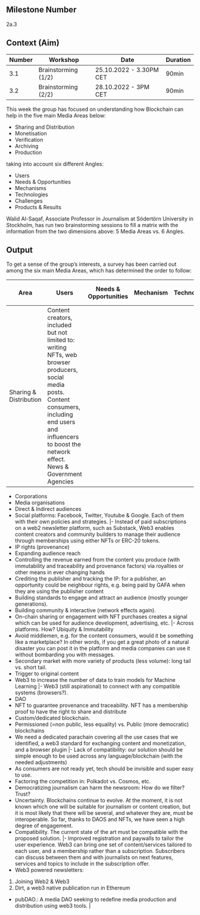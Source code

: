 ## Milestone Number
2a.3

## Context (Aim) 

| Number        | Workshop      | Date         | Duration     |
| ------------- | ------------- |------------- |------------- |
| 3.1 | Brainstorming (1/2)  |25.10.2022 - 3.30PM CET|90min|
| 3.2 | Brainstorming (2/2) |28.10.2022 - 3PM CET|90min|

This week the group has focused on understanding how Blockchain can help in the five main Media Areas below:

- Sharing and Distribution
- Monetisation
- Verification
- Archiving
- Production

taking into account six different Angles:

- Users
- Needs & Opportunities
- Mechanisms
- Technologies
- Challenges
- Products & Results
 
Walid Al-Saqaf, Associate Professor in Journalism at Södertörn University in Stockholm, has run two brainstorming sessions to fill a matrix with the information from the two dimensions above: 5 Media Areas vs. 6 Angles.

## Output

To get a sense of the group’s interests, a survey has been carried out among the six main Media Areas, which has determined the order to follow:

| Area        | Users      | Needs & Opportunities         | Mechanism     |Technologies     |Challenges     |Products & Results     |
| ----------- | ---------- |------------------------------ |-------------- |-----------------|---------------|-----------------------|
| Sharing & Distribution | Content creators, included but not limited to: writing NFTs, web browser producers, social media posts.<br> Content consumers, including end users and influencers to boost the network effect.<br> News & Government Agencies
- Corporations
- Media organisations
- Direct & Indirect audiences
- Social platforms: Facebook, Twitter, Youtube & Google. Each of them with their own policies and strategies.
|- Instead of paid subscriptions on a web2 newsletter platform, such as Substack, Web3 enables content creators and community builders to manage their audience through memberships using either NFTs or ERC-20 tokens.
- IP rights (provenance)
- Expanding audience reach
- Controlling the revenue earned from the content you produce (with immutability and traceability and provenance factors) via royalties or other means in ever changing hands
- Crediting  the publisher and tracking the IP: for a  publisher, an opportunity could be neighbour rights, e.g. being paid by GAFA when they are using the publisher content
- Building standards to engage and attract an audience (mostly younger generations). 
- Building community & interactive (network effects again).
- On-chain sharing or engagement with NFT purchases creates a signal which can be used for audience development, advertising, etc.
|- Across platforms. How? Ubiquity & Immutability  
- Avoid middlemen, e.g. for the content consumers, would it be something like a marketplace? In other words, if you get a great photo of a natural disaster you can post it in the platform and media companies can use it without bombarding you with messages.
- Secondary market with more variety of products (less volume): long tail vs. short tail.
- Trigger to original content
- Web3 to increase the number of data to train models for Machine Learning
|- Web3 (still aspirational) to connect with any compatible systems (browsers?).
- DAO
- NFT to guarantee provenance and traceability. NFT has a membership proof to have the right to share and distribute
- Custom/dedicated blockchain.
- Permissioned (=non public, less equality) vs. Public (more democratic)  blockchains 
- We need a dedicated parachain covering all the use cases that we identified, a web3 standard for exchanging content and monetization, and a browser plugin
|- Lack of compatibility: our solution should be simple enough to be used across any language/blockchain (with the needed adjustments)
- As consumers are not ready yet, tech should be invisible and super easy to use.
- Factoring the competition in: Polkadot vs. Cosmos, etc.
- Democratizing journalism can harm the newsroom: How do we filter? Trust? 
- Uncertainty. Blockchains continue to evolve. At the moment, it is not known which one will be suitable for journalism or content creation, but it is most likely that there will be several, and whatever they are, must be interoperable. So far, thanks to DAOS and NFTs, we have seen a high degree of engagement.  
- Compatibility. The current state of the art must be compatible with the proposed solution.
|- Improved registration and paywalls to tailor the user experience. Web3 can bring one set of content/services tailored to each user, and a membership rather than a subscription. Subscribers can discuss between them and with journalists on next features, services and topics to include in the subscription offer.
- Web3 powered newsletters: 
1. Joining Web2 & Web3
2. Dirt, a web3 native publication run in Ethereum
- pubDAO.: A media DAO seeking to redefine media production and distribution using web3 tools. |
